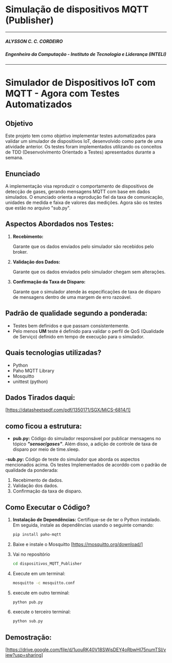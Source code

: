 # Simulação de dispositivos MQTT (Publisher)
----
##### ALYSSON C. C. CORDEIRO
##### Engenheiro da Computação - Instituto de Tecnologia e Liderança (INTELI)

---

# Simulador de Dispositivos IoT com MQTT - Agora com Testes Automatizados

## Objetivo 
Este projeto tem como objetivo implementar testes automatizados para validar um simulador de dispositivos IoT, desenvolvido como parte de uma atividade anterior. Os testes foram implementados utilizando os conceitos de TDD (Desenvolvimento Orientado a Testes) apresentados durante a semana.

## Enunciado
A implementação visa reproduzir o comportamento de dispositivos de detecção de gases, gerando mensagens MQTT com base em dados simulados. O enunciado orienta a reprodução fiel da taxa de comunicação, unidades de medida e faixa de valores das medições. Agora são os testes que estão no arquivo "sub.py".

## Aspectos Abordados nos Testes:

1. **Recebimento:**
    
    Garante que os dados enviados pelo simulador são recebidos pelo broker.

2. **Validação dos Dados:** 

    Garante que os dados enviados pelo simulador chegam sem alterações.


3. **Confirmação da Taxa de Disparo:**

    Garante que o simulador atende às especificações de taxa de disparo de mensagens dentro de uma margem de erro razoável.

##  Padrão de qualidade segundo a ponderada:

- Testes bem definidos e que passam consistentemente.
- Pelo menos **UM** teste é definido para validar o perfil de QoS (Qualidade de Serviço) definido em tempo de execução para o simulador.



## Quais tecnologias utilizadas?
- Python
- Paho MQTT Library
- Mosquitto
- unittest (python)

## Dados Tirados daqui:
[https://datasheetspdf.com/pdf/1350171/SGX/MiCS-6814/1]

## como ficou a estrutura:

- **pub.py:** Código do simulador responsável por publicar mensagens no tópico ***"sensor/gases"***. Além disso, a adição de controle de taxa de disparo por meio de time.sleep.

-**sub.py:** Código de teste do simulador que aborda os aspectos mencionados acima. Os testes Implementados de acorddo com o padrão de qualidade da ponderada:

1. Recebimento de dados.
2. Validação dos dados.
3. Confirmação da taxa de disparo.


## Como Executar o Código?

1. **Instalação de Dependências:**
   Certifique-se de ter o Python instalado. Em seguida, instale as dependências usando o seguinte comando:
   ```bash
   pip install paho-mqtt
2. Baixe e instale o Mosquitto [https://mosquitto.org/download/]

3. Vai no reposítório 
    ```bash
    cd dispositivos_MQTT_Publisher
4. Execute em um terminal:
    ```bash
    mosquitto -c mosquitto.conf
5. execute em outro terminal:
    ```bash
    python pub.py
6. execute o terceiro  terminal:
    ```bash
    python sub.py
    ```

## Demostração:
[https://drive.google.com/file/d/1uouRK40V18SWjsDEY4oRbwHI75numTSl/view?usp=sharing]
